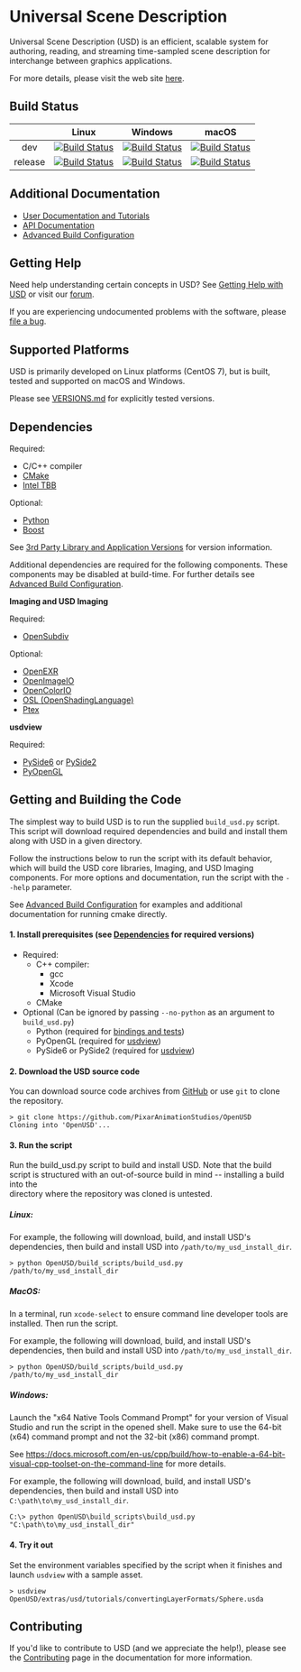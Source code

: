 Universal Scene Description
===========================

Universal Scene Description (USD) is an efficient, scalable system for
authoring, reading, and streaming time-sampled scene description for
interchange between graphics applications.

For more details, please visit the web site [here](http://openusd.org).

Build Status
------------

|         |   Linux   |  Windows  |   macOS   |
|:-------:|:---------:|:---------:|:---------:|
|   dev   | [![Build Status](https://dev.azure.com/PixarAnimationStudios/OpenUSD/_apis/build/status/PixarAnimationStudios.OpenUSD?branchName=dev&amp;jobName=Linux)](https://dev.azure.com/PixarAnimationStudios/OpenUSD/_build/latest?definitionId=2&branchName=dev) | [![Build Status](https://dev.azure.com/PixarAnimationStudios/OpenUSD/_apis/build/status/PixarAnimationStudios.OpenUSD?branchName=dev&amp;jobName=Windows)](https://dev.azure.com/PixarAnimationStudios/OpenUSD/_build/latest?definitionId=2&branchName=dev) | [![Build Status](https://dev.azure.com/PixarAnimationStudios/OpenUSD/_apis/build/status/PixarAnimationStudios.OpenUSD?branchName=dev&amp;jobName=macOS)](https://dev.azure.com/PixarAnimationStudios/OpenUSD/_build/latest?definitionId=2&branchName=dev) |
|  release | [![Build Status](https://dev.azure.com/PixarAnimationStudios/OpenUSD/_apis/build/status/PixarAnimationStudios.OpenUSD?branchName=release&amp;jobName=Linux)](https://dev.azure.com/PixarAnimationStudios/OpenUSD/_build/latest?definitionId=2&branchName=release) | [![Build Status](https://dev.azure.com/PixarAnimationStudios/OpenUSD/_apis/build/status/PixarAnimationStudios.OpenUSD?branchName=release&amp;jobName=Windows)](https://dev.azure.com/PixarAnimationStudios/OpenUSD/_build/latest?definitionId=2&branchName=release) | [![Build Status](https://dev.azure.com/PixarAnimationStudios/OpenUSD/_apis/build/status/PixarAnimationStudios.OpenUSD?branchName=release&amp;jobName=macOS)](https://dev.azure.com/PixarAnimationStudios/OpenUSD/_build/latest?definitionId=2&branchName=release) |

Additional Documentation
------------------------

* [User Documentation and Tutorials](http://openusd.org/docs/index.html)
* [API Documentation](http://openusd.org/docs/api/index.html)
* [Advanced Build Configuration](BUILDING.md)

Getting Help
------------

Need help understanding certain concepts in USD? See
[Getting Help with USD](http://openusd.org/docs/Getting-Help-with-USD.html) or
visit our [forum](https://groups.google.com/forum/#!forum/usd-interest).

If you are experiencing undocumented problems with the software, please 
[file a bug](https://github.com/PixarAnimationStudios/OpenUSD/issues/new).

Supported Platforms
-------------------

USD is primarily developed on Linux platforms (CentOS 7), but is built, tested 
and supported on macOS and Windows.

Please see [VERSIONS.md](VERSIONS.md) for explicitly tested versions. 

Dependencies
------------

Required:
 - C/C++ compiler
 - [CMake](https://cmake.org/documentation/)
 - [Intel TBB](https://www.threadingbuildingblocks.org/)

Optional:
 - [Python](https://python.org)
 - [Boost](https://boost.org)

See [3rd Party Library and Application Versions](VERSIONS.md) for version information.

Additional dependencies are required for the following components. These 
components may be disabled at build-time. For further details see
[Advanced Build Configuration](BUILDING.md).

**Imaging and USD Imaging**

Required:
 - [OpenSubdiv](https://github.com/PixarAnimationStudios/OpenSubdiv)

Optional:
 - [OpenEXR](http://www.openexr.com)
 - [OpenImageIO](https://sites.google.com/site/openimageio/home)
 - [OpenColorIO](http://opencolorio.org/)
 - [OSL (OpenShadingLanguage)](https://github.com/imageworks/OpenShadingLanguage)
 - [Ptex](http://ptex.us/)                          

**usdview**

Required:

 - [PySide6](http://wiki.qt.io/PySide6) or [PySide2](http://wiki.qt.io/PySide2)
 - [PyOpenGL](https://pypi.python.org/pypi/PyOpenGL/)

Getting and Building the Code
-----------------------------

The simplest way to build USD is to run the supplied `build_usd.py`
script. This script will download required dependencies and build 
and install them along with USD in a given directory. 

Follow the instructions below to run the script with its default behavior, 
which will build the USD core libraries, Imaging, and USD Imaging components.
For more options and documentation, run the script with the `--help`
parameter.

See [Advanced Build Configuration](BUILDING.md) for examples and
additional documentation for running cmake directly.

#### 1. Install prerequisites (see [Dependencies](#dependencies) for required versions)

- Required:
    - C++ compiler:
        - gcc
        - Xcode
        - Microsoft Visual Studio
    - CMake
- Optional (Can be ignored by passing `--no-python` as an argument to `build_usd.py`)
    - Python (required for [bindings and tests](BUILDING.md#python)) 
    - PyOpenGL (required for [usdview](BUILDING.md#usd-imaging))
    - PySide6 or PySide2 (required for [usdview](BUILDING.md#usd-imaging))

#### 2. Download the USD source code

You can download source code archives from [GitHub](https://www.github.com/PixarAnimationStudios/OpenUSD) or use `git` to clone the repository.

```
> git clone https://github.com/PixarAnimationStudios/OpenUSD
Cloning into 'OpenUSD'...
```

#### 3. Run the script

Run the build_usd.py script to build and install USD. Note that the build script 
is structured with an out-of-source build in mind -- installing a build into the  
directory where the repository was cloned is untested. 

##### Linux:

For example, the following will download, build, and install USD's dependencies,
then build and install USD into `/path/to/my_usd_install_dir`.

```
> python OpenUSD/build_scripts/build_usd.py /path/to/my_usd_install_dir
```

##### MacOS:

In a terminal, run `xcode-select` to ensure command line developer tools are
installed. Then run the script.

For example, the following will download, build, and install USD's dependencies,
then build and install USD into `/path/to/my_usd_install_dir`.

```
> python OpenUSD/build_scripts/build_usd.py /path/to/my_usd_install_dir
```

##### Windows:

Launch the "x64 Native Tools Command Prompt" for your version of Visual Studio
and run the script in the opened shell. Make sure to use the 64-bit (x64) 
command prompt and not the 32-bit (x86) command prompt.

See https://docs.microsoft.com/en-us/cpp/build/how-to-enable-a-64-bit-visual-cpp-toolset-on-the-command-line for more details.

For example, the following will download, build, and install USD's dependencies,
then build and install USD into `C:\path\to\my_usd_install_dir`.

```
C:\> python OpenUSD\build_scripts\build_usd.py "C:\path\to\my_usd_install_dir"
```

#### 4. Try it out

Set the environment variables specified by the script when it finishes and 
launch `usdview` with a sample asset.

```
> usdview OpenUSD/extras/usd/tutorials/convertingLayerFormats/Sphere.usda
```

Contributing
------------

If you'd like to contribute to USD (and we appreciate the help!), please see
the [Contributing](http://openusd.org/docs/Contributing-to-USD.html) page in the
documentation for more information.
